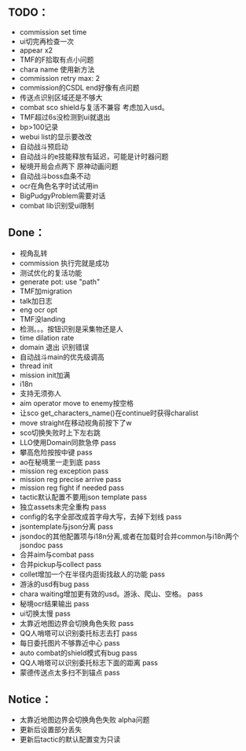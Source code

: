 ## TODO：
- commission set time
- ui切完再检查一次
- appear x2
- TMF的F拾取有点小问题
- chara name 使用新方法
- commission retry max: 2
- commission的CSDL end好像有点问题
- 传送点识别区域还是不够大
- combat sco shield与复活不兼容 考虑加入usd。
- TMF超过6s没检测到ui就退出
- bp>100记录
- webui list的显示要改改
- 自动战斗预启动
- 自动战斗的e技能释放有延迟，可能是计时器问题
- 秘境开局会点两下 原神动画问题
- 自动战斗boss血条不动
- ocr在角色名字时试试用in
- BigPudgyProblem需要对话
- combat lib识别受ui限制

## Done：
- 视角乱转
- commission 执行完就是成功
- 测试优化的复活功能
- generate pot: use "path"
- TMF加migration
- talk加日志
- eng ocr opt
- TMF没landing
- 检测。。。按钮识别是采集物还是人
- time dilation rate
- domain 退出 识别错误
- 自动战斗main的优先级调高
- thread init
- mission init加满
- i18n
- 支持无须弥人
- aim operator move to enemy按空格
- 让sco get_characters_name()在continue时获得charalist
- move straight在移动视角前按下了w
- sco切换失败时上下左右跳
- LLO使用Domain同款急停 pass
- 攀高危险按按中键 pass
- ao在秘境里一走到底 pass
- mission reg exception pass
- mission reg precise arrive pass
- mission reg fight if needed pass
- tactic默认配置不要用json template pass
- 独立assets未完全重构 pass
- config的名字全部改成首字母大写，去掉下划线 pass
- jsontemplate与json分离 pass
- jsondoc的其他配置项与i18n分离,或者在加载时合并common与i18n两个jsondoc pass
- 合并aim与combat pass
- 合并pickup与collect pass
- collet增加一个在半径内逛街找敌人的功能 pass
- 游泳的usd有bug pass
- chara waiting增加更有效的usd。游泳、爬山、空格。 pass
- 秘境ocr结果输出 pass
- ui切换太慢 pass
- 太靠近地图边界会切换角色失败 pass
- QQ人哨塔可以识别委托标志去打 pass
- 每日委托图片不够靠近中心 pass
- auto combat的shield模式有bug pass
- QQ人哨塔可以识别委托标志下面的距离 pass
- 蒙德传送点太多扫不到锚点 pass

## Notice：
- 太靠近地图边界会切换角色失败 alpha问题
- 更新后设置部分丢失
- 更新后tactic的默认配置变为只读